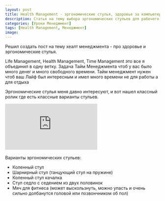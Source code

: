 ```yaml
---
layout: post
title: Health Management - эргономические стулья, здоровье за компьютером
description: Статья на тему выбора эргономических стульев для рабочего места.
categories: [Уроки Менеджмент]
tags: [Health Management, Менеджмент]
image:
---
```

Решил создать пост на тему хеалт менеджмента - про здоровье и эргономические стулья. 

Life Management, Health Management, Time Management это все я объединил в одну ветку. Задача Тайм Менеджмента чтоб у вас было много денег и много свободного времени. Тайм менеджмент нужен чтоб ваш Лайф был интересным и имел много времени не для работы а для отдыха

Эргономические стулья меня давно интересуют, и вот нашел классный ролик где есть классные варианты стульев.

<div class="yt-video-container-1">
    <iframe src="https://www.youtube.com/embed/lw61mDbemjw?rel=0" frameborder="0" allowfullscreen></iframe>
</div>
<br>
Варианты эргономических стульев:
<ul>
<li>Коленный стул</li>
<li>Шарнирный стул (танцующий стул на пружине)</li>
<li>Коленный стул качалка</li>
<li>Стул седло с седением из двух половинок</li>
<li>Мяч для фитнеса (может выскользнуть, можно упасть и очень сильно долбанутся головой или позвончником об пол)</li>
</ul>
